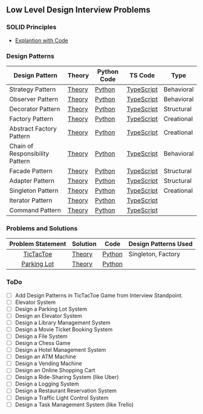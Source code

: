 ## Low Level Design Interview Problems
### SOLID Principles
- [Explantion with Code](https://github.com/Princeyadav05/low-level-system-design/blob/main/Solid%20Principles/README.md)


### Design Patterns
| Design Pattern   | Theory | Python Code                                                                                                                                        | TS Code | Type |
|------------------|--------|----------------------------------------------------------------------------------------------------------------------------------------------------|-------------------------|----------------|
| Strategy Pattern | [Theory](https://github.com/Princeyadav05/low-level-system-design/blob/main/Design%20Patterns/Strategy%20Pattern/strategy.md)       | [Python](https://github.com/Princeyadav05/low-level-system-design/blob/main/Design%20Patterns/Strategy%20Pattern/strategy.py) | [TypeScript](https://github.com/Princeyadav05/low-level-system-design/blob/main/Design%20Patterns/Strategy%20Pattern/strategy.ts) | Behavioral |
| Observer Pattern | [Theory](https://github.com/Princeyadav05/low-level-system-design/blob/main/Design%20Patterns/Observer%20Pattern/observer.md)       | [Python](https://github.com/Princeyadav05/low-level-system-design/blob/main/Design%20Patterns/Observer%20Pattern/observer.py) | [TypeScript](https://github.com/Princeyadav05/low-level-system-design/blob/main/Design%20Patterns/Observer%20Pattern/observer.ts) | Behavioral |
| Decorator Pattern | [Theory](https://github.com/Princeyadav05/low-level-system-design/blob/main/Design%20Patterns/Decorator%20Pattern/decorator.md)       | [Python](https://github.com/Princeyadav05/low-level-system-design/blob/main/Design%20Patterns/Decorator%20Pattern/decorator.py) | [TypeScript](https://github.com/Princeyadav05/low-level-system-design/blob/main/Design%20Patterns/Decorator%20Pattern/decorator.ts) | Structural |
| Factory Pattern | [Theory](https://github.com/Princeyadav05/low-level-system-design/blob/main/Design%20Patterns/Factory%20Pattern/factory.md)       | [Python](https://github.com/Princeyadav05/low-level-system-design/blob/main/Design%20Patterns/Factory%20Pattern/factory.py) | [TypeScript](https://github.com/Princeyadav05/low-level-system-design/blob/main/Design%20Patterns/Factory%20Pattern/factory.ts) | Creational |
| Abstract Factory Pattern | [Theory](https://github.com/Princeyadav05/low-level-system-design/blob/main/Design%20Patterns/AbstractFactory%20Pattern/abstractFactory.md)       | [Python](https://github.com/Princeyadav05/low-level-system-design/blob/main/Design%20Patterns/AbstractFactory%20Pattern/abstractFactory.py) | [TypeScript](https://github.com/Princeyadav05/low-level-system-design/blob/main/Design%20Patterns/AbstractFactory%20Pattern/abstractFactory.ts) | Creational |
| Chain of Responsibility Pattern | [Theory](https://github.com/Princeyadav05/low-level-system-design/blob/main/Design%20Patterns/Chain%20of%20Responsibility%20Pattern/chainOfResponsibility.md)       | [Python](https://github.com/Princeyadav05/low-level-system-design/blob/main/Design%20Patterns/Chain%20of%20Responsibility%20Pattern/chainOfResponsibility.py) | [TypeScript](https://github.com/Princeyadav05/low-level-system-design/blob/main/Design%20Patterns/Chain%20of%20Responsibility%20Pattern/chainOfResponsibility.ts) | Behavioral |
| Facade Pattern | [Theory](https://github.com/Princeyadav05/low-level-system-design/blob/main/Design%20Patterns/Facade%20Pattern/facade.md)       | [Python](https://github.com/Princeyadav05/low-level-system-design/blob/main/Design%20Patterns/Facade%20Pattern/facade.py) | [TypeScript](https://github.com/Princeyadav05/low-level-system-design/blob/main/Design%20Patterns/Facade%20Pattern/facade.ts) | Structural |
| Adapter Pattern | [Theory](https://github.com/Princeyadav05/low-level-system-design/blob/main/Design%20Patterns/Adapter%20Pattern/adapter.md)       | [Python](https://github.com/Princeyadav05/low-level-system-design/blob/main/Design%20Patterns/Adapter%20Pattern/adapter.py) | [TypeScript](https://github.com/Princeyadav05/low-level-system-design/blob/main/Design%20Patterns/Adapter%20Pattern/adapter.ts) | Structural |
| Singleton Pattern | [Theory](https://github.com/Princeyadav05/low-level-system-design/blob/main/Design%20Patterns/Singleton%20Pattern/singleton.md)       | [Python](https://github.com/Princeyadav05/low-level-system-design/blob/main/Design%20Patterns/Singleton%20Pattern/singleton.py) | [TypeScript](https://github.com/Princeyadav05/low-level-system-design/blob/main/Design%20Patterns/Singleton%20Pattern/singleton.ts) | Creational |
| Iterator Pattern | [Theory](https://github.com/Princeyadav05/low-level-system-design/blob/main/Design%20Patterns/Iterator%20Pattern/iterator.md)       | [Python](https://github.com/Princeyadav05/low-level-system-design/blob/main/Design%20Patterns/Iterator%20Pattern/iterator.py) | [TypeScript](https://github.com/Princeyadav05/low-level-system-design/blob/main/Design%20Patterns/Iterator%20Pattern/iterator.ts) |
| Command Pattern | [Theory](https://github.com/Princeyadav05/low-level-system-design/blob/main/Design%20Patterns/Command%20Pattern/command.md)       | [Python](https://github.com/Princeyadav05/low-level-system-design/blob/main/Design%20Patterns/Command%20Pattern/command.py) | [TypeScript](https://github.com/Princeyadav05/low-level-system-design/blob/main/Design%20Patterns/Command%20Pattern/command.ts) |




### Problems and Solutions
| **Problem Statement** | **Solution** |Code| Design Patterns Used |
|:---------------------:|--------------|----|------------------|
| [TicTacToe](Questions/ProblemStatements/TicTacToe.md) |[Theory](Questions/Python%20Solutions/TicTacToe/Solution.md)|[Python](Questions/Python%20Solutions/TicTacToe/) | Singleton, Factory |
| [Parking Lot](Questions/ProblemStatements/ParkingLot.md) |[Theory](Questions/Python%20Solutions/ParkingLot/Solution.md)|[Python](Questions/Python%20Solutions/ParkingLot/main.py) |

### ToDo

- [ ] Add Design Patterns in TicTacToe Game from Interview Standpoint.
- [ ] Elevator System
- [ ] Design a Parking Lot System
- [ ] Design an Elevator System
- [ ] Design a Library Management System
- [ ] Design a Movie Ticket Booking System
- [ ] Design a File System
- [ ] Design a Chess Game
- [ ] Design a Hotel Management System
- [ ] Design an ATM Machine
- [ ] Design a Vending Machine
- [ ] Design an Online Shopping Cart
- [ ] Design a Ride-Sharing System (like Uber)
- [ ] Design a Logging System
- [ ] Design a Restaurant Reservation System
- [ ] Design a Traffic Light Control System
- [ ] Design a Task Management System (like Trello)
